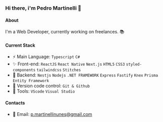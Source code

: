 ### Hi there, i'm Pedro Martinelli 👋

#### About
I'm a Web Developer, currently working on freelances. 📚

#### Current Stack
- :zap: Main Language: `Typescript` `C#`
- :sparkles: Front-end: `ReactJS` `React Native` `Next.js` `HTML5` `CSS3` `styled-components` `tailwindcss` `Stitches`
- :pencil: Backend: `Nestjs` `Nodejs` `.NET FRAMEWORK` `Express` `Fastify` `Knex` `Prisma` `Entity Framework`
- :construction: Version code control: `Git & Github`
- :wrench: Tools: `VScode` `Visual Studio`

#### Contacts
- 📧 Email: p.martinellinunes@gmail.com
